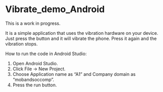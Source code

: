 # Vibrate_demo_Android

This is a work in progress.

It is a simple application that uses the vibration hardware on your device. Just press the button and it will vibrate the phone. Press it again and the vibration stops.

How to run the code in Android Studio:

1. Open Android Studio.
2. Click File -> New Project.
3. Choose Application name as “A1” and Company domain as “mobandsoccomp”.
4. Press the run button.
